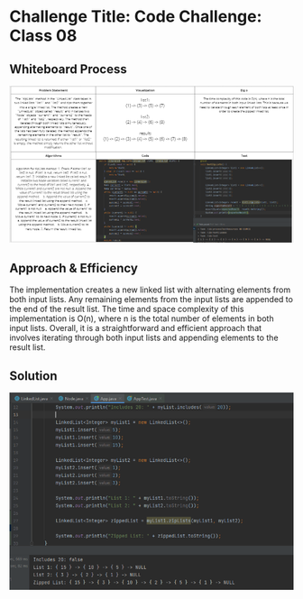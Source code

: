 # Challenge Title: Code Challenge: Class 08
<!-- Description of the challenge -->

## Whiteboard Process
<!-- Embedded whiteboard image -->
![](zipLists.PNG)
## Approach & Efficiency
<!-- What approach did you take? Why? What is the Big O space/time for this approach? -->
The implementation creates a new linked list with alternating elements from both input lists. Any remaining elements from the input lists are appended to the end of the result list. The time and space complexity of this implementation is O(n), where n is the total number of elements in both input lists. Overall, it is a straightforward and efficient approach that involves iterating through both input lists and appending elements to the result list.
## Solution
<!-- Show how to run your code, and examples of it in action -->
![](zl.PNG)
